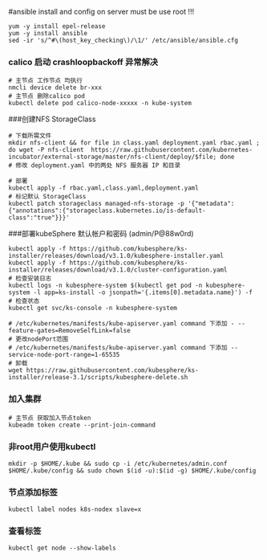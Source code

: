 #ansible install and config on server
must be use root !!!
```shell
yum -y install epel-release
yum -y install ansible
sed -ir 's/^#\(host_key_checking\)/\1/' /etc/ansible/ansible.cfg
```

### calico 启动 crashloopbackoff 异常解决
```shell
# 主节点 工作节点 均执行
nmcli device delete br-xxx
# 主节点 删除calico pod
kubectl delete pod calico-node-xxxxx -n kube-system
```
###创建NFS StorageClass
```shell
# 下载所需文件
mkdir nfs-client && for file in class.yaml deployment.yaml rbac.yaml ; do wget -P nfs-client  https://raw.githubusercontent.com/kubernetes-incubator/external-storage/master/nfs-client/deploy/$file; done
# 修改 deployment.yaml 中的两处 NFS 服务器 IP 和目录

# 部署
kubectl apply -f rbac.yaml,class.yaml,deployment.yaml
# 标记默认 StorageClass
kubectl patch storageclass managed-nfs-storage -p '{"metadata": {"annotations":{"storageclass.kubernetes.io/is-default-class":"true"}}}'
```

###部署kubeSphere 默认帐户和密码 (admin/P@88w0rd)
```shell
kubectl apply -f https://github.com/kubesphere/ks-installer/releases/download/v3.1.0/kubesphere-installer.yaml
kubectl apply -f https://github.com/kubesphere/ks-installer/releases/download/v3.1.0/cluster-configuration.yaml
# 检查安装日志
kubectl logs -n kubesphere-system $(kubectl get pod -n kubesphere-system -l app=ks-install -o jsonpath='{.items[0].metadata.name}') -f
# 检查状态
kubectl get svc/ks-console -n kubesphere-system

# /etc/kubernetes/manifests/kube-apiserver.yaml command 下添加 - --feature-gates=RemoveSelfLink=false
# 更改nodePort范围
# /etc/kubernetes/manifests/kube-apiserver.yaml command 下添加 --service-node-port-range=1-65535
# 卸载
wget https://raw.githubusercontent.com/kubesphere/ks-installer/release-3.1/scripts/kubesphere-delete.sh
```

### 加入集群
```shell
# 主节点 获取加入节点token
kubeadm token create --print-join-command
```
### 非root用户使用kubectl
```shell
mkdir -p $HOME/.kube && sudo cp -i /etc/kubernetes/admin.conf $HOME/.kube/config && sudo chown $(id -u):$(id -g) $HOME/.kube/config
```

### 节点添加标签
```shell
kubectl label nodes k8s-nodex slave=x
```
### 查看标签
```shell
kubectl get node --show-labels
```